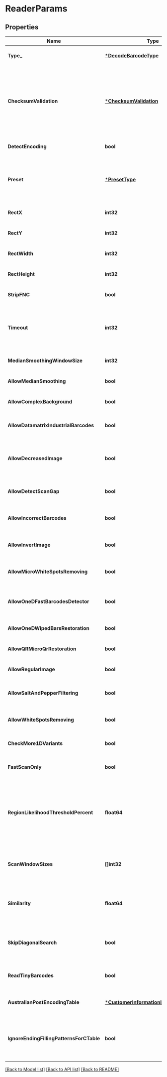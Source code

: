 # ReaderParams

## Properties

Name | Type | Description | Notes
---- | ---- | ----------- | -----
**Type_** | [***DecodeBarcodeType**](DecodeBarcodeType.md) | The type of barcode to read. | [optional] [default to null]
**ChecksumValidation** | [***ChecksumValidation**](ChecksumValidation.md) | Enable checksum validation during recognition for 1D barcodes. Default is treated as Yes for symbologies which must contain checksum, as No where checksum only possible. Checksum never used: Codabar Checksum is possible: Code39 Standard/Extended, Standard2of5, Interleaved2of5, Matrix2of5, ItalianPost25, DeutschePostIdentcode, DeutschePostLeitcode, VIN Checksum always used: Rest symbologies | [optional] [default to null]
**DetectEncoding** | **bool** | A flag which force engine to detect codetext encoding for Unicode. | [optional] [default to null]
**Preset** | [***PresetType**](PresetType.md) | Preset allows to configure recognition quality and speed manually. You can quickly set up Preset by embedded presets: HighPerformance, NormalQuality, HighQuality, MaxBarCodes or you can manually configure separate options. Default value of Preset is NormalQuality. | [optional] [default to null]
**RectX** | **int32** | Set X for area for recognition. | [optional] [default to null]
**RectY** | **int32** | Set Y for area for recognition. | [optional] [default to null]
**RectWidth** | **int32** | Set Width of area for recognition. | [optional] [default to null]
**RectHeight** | **int32** | Set Height of area for recognition. | [optional] [default to null]
**StripFNC** | **bool** | Value indicating whether FNC symbol strip must be done. | [optional] [default to null]
**Timeout** | **int32** | Timeout of recognition process in milliseconds. Default value is 15_000 (15 seconds). Maximum value is 60_000 (1 minute). In case of a timeout RequestTimeout (408) status will be returned. Try reducing the image size to avoid timeout. | [optional] [default to null]
**MedianSmoothingWindowSize** | **int32** | Window size for median smoothing. Typical values are 3 or 4. Default value is 3. AllowMedianSmoothing must be set. | [optional] [default to null]
**AllowMedianSmoothing** | **bool** | Allows engine to enable median smoothing as additional scan. Mode helps to recognize noised barcodes. | [optional] [default to null]
**AllowComplexBackground** | **bool** | Allows engine to recognize color barcodes on color background as additional scan. Extremely slow mode. | [optional] [default to null]
**AllowDatamatrixIndustrialBarcodes** | **bool** | Allows engine for Datamatrix to recognize dashed industrial Datamatrix barcodes. Slow mode which helps only for dashed barcodes which consist from spots. | [optional] [default to null]
**AllowDecreasedImage** | **bool** | Allows engine to recognize decreased image as additional scan. Size for decreasing is selected by internal engine algorithms. Mode helps to recognize barcodes which are noised and blurred but captured with high resolution. | [optional] [default to null]
**AllowDetectScanGap** | **bool** | Allows engine to use gap between scans to increase recognition speed. Mode can make recognition problems with low height barcodes. | [optional] [default to null]
**AllowIncorrectBarcodes** | **bool** | Allows engine to recognize barcodes which has incorrect checksum or incorrect values. Mode can be used to recognize damaged barcodes with incorrect text. | [optional] [default to null]
**AllowInvertImage** | **bool** | Allows engine to recognize inverse color image as additional scan. Mode can be used when barcode is white on black background. | [optional] [default to null]
**AllowMicroWhiteSpotsRemoving** | **bool** | Allows engine for Postal barcodes to recognize slightly noised images. Mode helps to recognize slightly damaged Postal barcodes. | [optional] [default to null]
**AllowOneDFastBarcodesDetector** | **bool** | Allows engine for 1D barcodes to quickly recognize high quality barcodes which fill almost whole image. Mode helps to quickly recognize generated barcodes from Internet. | [optional] [default to null]
**AllowOneDWipedBarsRestoration** | **bool** | Allows engine for 1D barcodes to recognize barcodes with single wiped/glued bars in pattern. | [optional] [default to null]
**AllowQRMicroQrRestoration** | **bool** | Allows engine for QR/MicroQR to recognize damaged MicroQR barcodes. | [optional] [default to null]
**AllowRegularImage** | **bool** | Allows engine to recognize regular image without any restorations as main scan. Mode to recognize image as is. | [optional] [default to null]
**AllowSaltAndPepperFiltering** | **bool** | Allows engine to recognize barcodes with salt and pepper noise type. Mode can remove small noise with white and black dots. | [optional] [default to null]
**AllowWhiteSpotsRemoving** | **bool** | Allows engine to recognize image without small white spots as additional scan. Mode helps to recognize noised image as well as median smoothing filtering. | [optional] [default to null]
**CheckMore1DVariants** | **bool** | Allows engine to recognize 1D barcodes with checksum by checking more recognition variants. Default value: False. | [optional] [default to null]
**FastScanOnly** | **bool** | Allows engine for 1D barcodes to quickly recognize middle slice of an image and return result without using any time-consuming algorithms. Default value: False. | [optional] [default to null]
**RegionLikelihoodThresholdPercent** | **float64** | Sets threshold for detected regions that may contain barcodes. Value 0.7 means that bottom 70% of possible regions are filtered out and not processed further. Region likelihood threshold must be between [0.05, 0.9] Use high values for clear images with few barcodes. Use low values for images with many barcodes or for noisy images. Low value may lead to a bigger recognition time. | [optional] [default to null]
**ScanWindowSizes** | **[]int32** | Scan window sizes in pixels. Allowed sizes are 10, 15, 20, 25, 30. Scanning with small window size takes more time and provides more accuracy but may fail in detecting very big barcodes. Combining of several window sizes can improve detection quality. | [optional] [default to null]
**Similarity** | **float64** | Similarity coefficient depends on how homogeneous barcodes are. Use high value for for clear barcodes. Use low values to detect barcodes that ara partly damaged or not lighten evenly. Similarity coefficient must be between [0.5, 0.9] | [optional] [default to null]
**SkipDiagonalSearch** | **bool** | Allows detector to skip search for diagonal barcodes. Setting it to false will increase detection time but allow to find diagonal barcodes that can be missed otherwise. Enabling of diagonal search leads to a bigger detection time. | [optional] [default to null]
**ReadTinyBarcodes** | **bool** | Allows engine to recognize tiny barcodes on large images. Ignored if AllowIncorrectBarcodes is set to True. Default value: False. | [optional] [default to null]
**AustralianPostEncodingTable** | [***CustomerInformationInterpretingType**](CustomerInformationInterpretingType.md) | Interpreting Type for the Customer Information of AustralianPost BarCode.Default is CustomerInformationInterpretingType.Other. | [optional] [default to null]
**IgnoreEndingFillingPatternsForCTable** | **bool** | The flag which force AustraliaPost decoder to ignore last filling patterns in Customer Information Field during decoding as CTable method. CTable encoding method does not have any gaps in encoding table and sequence \&quot;333\&quot; of filling patterns is decoded as letter \&quot;z\&quot;. | [optional] [default to null]

[[Back to Model list]](../README.md#documentation-for-models) [[Back to API list]](../README.md#documentation-for-api-endpoints) [[Back to README]](../README.md)
